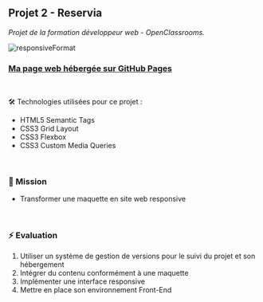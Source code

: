 ## Projet 2 - Reservia
_Projet  de la formation développeur web - OpenClassrooms._

![responsiveFormat](https://user-images.githubusercontent.com/78208136/123943474-7b330980-d99c-11eb-9549-e58e52de8b57.png)

### <a href="https://emericgautier.github.io/EmericGautier_2_16062021" rel="">Ma page web hébergée sur GitHub Pages</a>

<br/>

🛠 Technologies utilisées pour ce projet :
- HTML5 Semantic Tags
- CSS3 Grid Layout
- CSS3 Flexbox
- CSS3 Custom Media Queries

<br/>

### 🎯 Mission
  - Transformer une maquette en site web responsive

<br />

### ⚡️ Evaluation
1. Utiliser un système de gestion de versions pour le suivi du projet et son hébergement
2. Intégrer du contenu conformément à une maquette
3. Implémenter une interface responsive
4. Mettre en place son environnement Front-End


